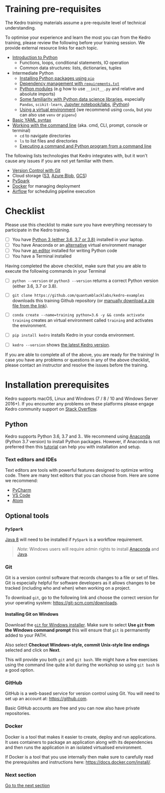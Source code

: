 # Training pre-requisites
The Kedro training materials assume a pre-requisite level of technical understanding.

To optimise your experience and learn the most you can from the Kedro training, please review the following before your training session. We provide external resource links for each topic.

- [Introduction to Python](https://docs.python.org/3/tutorial/)
    - Functions, loops, conditional statements, IO operation
    - Common data structures: lists, dictionaries, tuples
- Intermediate Python
  - [Installing Python packages using `pip`](https://pip.pypa.io/en/stable/quickstart/)
  - [Dependency management with `requirements.txt`](https://pip.pypa.io/en/latest/user_guide/#requirements-files)
  - [Python modules](https://docs.python.org/3/tutorial/modules.html) (e.g how to use `__init__.py` and relative and absolute imports)
  - [Some familiarity with Python data science libraries](https://towardsdatascience.com/top-10-python-libraries-for-data-science-cd82294ec266), especially `Pandas`, `scikit-learn`, [Jupyter notebook/labs](https://www.dataquest.io/blog/jupyter-notebook-tutorial/), [iPython](https://www.codecademy.com/articles/how-to-use-ipython))
  - [Using a virtual environment](https://docs.python.org/3/tutorial/venv.html) (we recommend using `conda`, but you can also use `venv` or `pipenv`)
- [Basic YAML syntax](https://yaml.org/)
- [Working with the command line](https://tutorial.djangogirls.org/en/intro_to_command_line/) (aka. cmd, CLI, prompt, console or terminal)
  -  `cd` to navigate directories
  -  `ls` to list files and directories
  -  [Executing a command and Python program from a command line](https://realpython.com/run-python-scripts/#how-to-run-python-scripts-using-the-command-line)

The following lists technologies that Kedro integrates with, but it won't cause any issues if you are not yet familiar with them.
- [Version Control with Git](https://git-scm.com/doc)
- Cloud storage ([S3](https://aws.amazon.com/s3/), [Azure Blob](https://azure.microsoft.com/en-gb/services/storage/blobs/), [GCS](https://cloud.google.com/storage))
- [PySpark](https://spark.apache.org/docs/latest/api/python/index.html)
- [Docker](https://docs.docker.com/) for managing deployment
- [Airflow](https://airflow.apache.org/docs/stable/tutorial.html) for scheduling pipeline execution

# Checklist
Please use this checklist to make sure you have everything necessary to participate in the Kedro training.

- [ ] You have [Python 3 (either 3.6, 3.7 or 3.8)](https://www.python.org/downloads/) installed in your laptop.
- [ ] You have Anaconda or an [alternative](https://github.com/quantumblacklabs/kedro-examples/blob/master/kedro-training/docs/02_virtual-environment.md) virtual environment manager
- [ ] You have [an editor](#text-editors-and-ides) installed for writing Python code
- [ ] You have a Terminal installed

Having completed the above checklist, make sure that you are able to execute the following commands in your Terminal
- [ ]  `python --version` or `python3 --version` returns a correct Python version (either 3.6, 3.7 or 3.8).
- [ ] `git clone https://github.com/quantumblacklabs/kedro-examples` downloads this training Github repository (or [manually download a zip file from the link](https://stackoverflow.com/questions/2751227/how-to-download-source-in-zip-format-from-github)).

- [ ] `conda create --name=training python=3.6 -y && conda activate training` creates an virtual environment called `training` and activates the environment.

- [ ] `pip install kedro` installs Kedro in your conda environment.

- [ ]  `kedro --version` shows [the latest Kedro version](https://pypi.org/project/kedro/).


If you are able to complete all of the above, you are ready for the training! In case you have any problems or questions in any of the above checklist, please contact an instructor and resolve the issues before the training.

# Installation prerequisites

Kedro supports macOS, Linux and Windows (7 / 8 / 10 and Windows Server 2016+). If you encounter any problems on these platforms please engage Kedro community support on [Stack Overflow](https://stackoverflow.com/questions/tagged/kedro).

## Python

Kedro supports Python 3.6, 3.7 and 3.. We recommend using [Anaconda](https://www.anaconda.com/download) (Python 3.7 version) to install Python packages. However, if Anaconda is not preferred then this [tutorial](https://realpython.com/installing-python/) can help you with installation and setup.

### Text editors and IDEs
Text editors are tools with powerful features designed to optimize writing code. There are many text editors that you can choose from. Here are some we recommend:

- [PyCharm](https://www.jetbrains.com/pycharm/download/)
- [VS Code](https://code.visualstudio.com/)
- [Atom](https://atom.io/)

## Optional tools

### `PySpark`

[Java 8](https://www.oracle.com/technetwork/java/javase/downloads/index.html) will need to be installed if `PySpark` is a workflow requirement.

> _Note:_ Windows users will require admin rights to install [Anaconda](https://www.anaconda.com/download) and [Java](https://www.oracle.com/technetwork/java/javase/downloads/index.html).


### Git
Git is a version control software that records changes to a file or set of files. Git is especially helpful for software developers as it allows changes to be tracked (including who and when) when working on a project.

To download `git`, go to the following link and choose the correct version for your operating system: https://git-scm.com/downloads.

#### Installing Git on Windows
Download the [`git` for Windows installer](https://gitforwindows.org/). Make sure to select **Use `git` from the Windows command prompt** this will ensure that `git` is permanently added to your PATH.

Also select **Checkout Windows-style, commit Unix-style line endings** selected and click on **Next**.

This will provide you both `git` and `git bash`. We might have a few exercises using the command line quite a lot during the workshop so using `git bash` is a good option.

### GitHub
GitHub is a web-based service for version control using Git. You will need to set up an account at: https://github.com.

Basic GitHub accounts are free and you can now also have private repositories.

### Docker
Docker is a tool that makes it easier to create, deploy and run applications. It uses containers to package an application along with its dependencies and then runs the application in an isolated virtualised environment.

If Docker is a tool that you use internally then make sure to carefully read the prerequisites and instructions here: https://docs.docker.com/install/.

### Next section
[Go to the next section](./02_virtual-environment.md)
